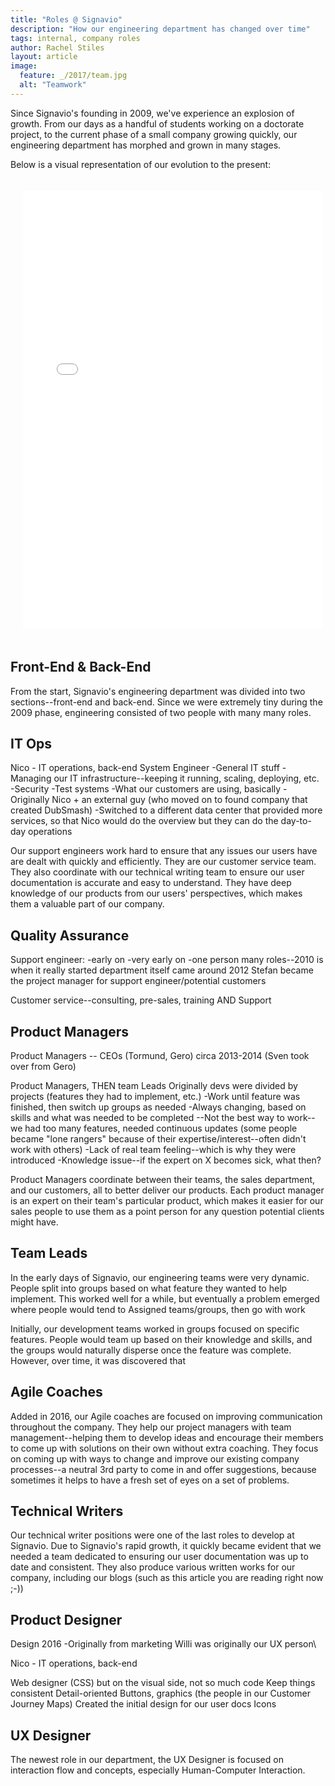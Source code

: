 ```yaml
---
title: "Roles @ Signavio"
description: "How our engineering department has changed over time"
tags: internal, company roles
author: Rachel Stiles
layout: article
image:
  feature: _/2017/team.jpg
  alt: "Teamwork"
---
```


Since Signavio's founding in 2009, we've experience an explosion of growth.
From our days as a handful of students working on a doctorate project, to the current phase of a small company growing quickly, our engineering department has morphed and grown in many stages.

Below is a visual representation of our evolution to the present:

  <iframe height="700" style="border:none;margin:20px;" width="95%" src="../interactive/roles.html"></iframe>

## Front-End & Back-End

From the start, Signavio's engineering department was divided into two sections--front-end and back-end.
Since we were extremely tiny during the 2009 phase, engineering consisted of two people with many many roles.


## IT Ops

Nico - IT operations, back-end
System Engineer
-General IT stuff
-Managing our IT infrastructure--keeping it running, scaling, deploying, etc.
-Security
-Test systems
-What our customers are using, basically
-Originally Nico + an external guy (who moved on to found company that created DubSmash)
-Switched to a different data center that provided more services, so that Nico would do the overview but they can do the day-to-day operations

Our support engineers work hard to ensure that any issues our users have are dealt with quickly and efficiently.
They are our customer service team.
They also coordinate with our technical writing team to ensure our user documentation is accurate and easy to understand.
They have deep knowledge of our products from our users' perspectives, which makes them a valuable part of our company.


## Quality Assurance

Support engineer:
-early on
-very early on
-one person many roles--2010 is when it really started
department itself came around 2012
Stefan became the project manager for support engineer/potential customers

Customer service--consulting, pre-sales, training AND Support


## Product Managers

Product Managers -- CEOs (Tormund, Gero)
circa 2013-2014 (Sven took over from Gero)

Product Managers, THEN team Leads
Originally devs were divided by projects (features they had to implement, etc.)
-Work until feature was finished, then switch up groups as needed
-Always changing, based on skills and what was needed to be completed
--Not the best way to work--we had too many features, needed continuous updates (some people became "lone rangers" because of their expertise/interest--often didn't work with others)
-Lack of real team feeling--which is why they were introduced
-Knowledge issue--if the expert on X becomes sick, what then?

Product Managers coordinate between their teams, the sales department, and our customers, all to better deliver our products.
Each product manager is an expert on their team's particular product, which makes it easier for our sales people to use them as a point person for any question potential clients might have.

## Team Leads

In the early days of Signavio, our engineering teams were very dynamic. People split into groups based on what feature they wanted to help implement. This worked well for a while, but eventually a problem emerged where people would tend to 
Assigned teams/groups, then go with work

Initially, our development teams worked in groups focused on specific features. People would team up based on their knowledge and skills, and the groups would naturally disperse once the feature was complete. However, over time, it was discovered that

## Agile Coaches

Added in 2016, our Agile coaches are focused on improving communication throughout the company.
They help our project managers with team management--helping them to develop ideas and encourage their members to come up with solutions on their own without extra coaching.
They focus on coming up with ways to change and improve our existing company processes--a neutral 3rd party to come in and offer suggestions, because sometimes it helps to have a fresh set of eyes on a set of problems.


## Technical Writers

Our technical writer positions were one of the last roles to develop at Signavio.
Due to Signavio's rapid growth, it quickly became evident that we needed a team dedicated to ensuring our user documentation was up to date and consistent.
They also produce various written works for our company, including our blogs (such as this article you are reading right now ;-))

## Product Designer

Design
2016
-Originally from marketing
Willi was originally our UX person\

Nico - IT operations, back-end

Web designer (CSS) but on the visual side, not so much code
Keep things consistent
Detail-oriented
Buttons, graphics (the people in our Customer Journey Maps)
Created the initial design for our user docs
Icons


## UX Designer

The newest role in our department, the UX Designer is focused on interaction flow and concepts, especially Human-Computer Interaction.
